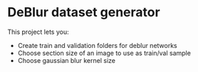 # DeBlur dataset generator
This project lets you:
* Create train and validation folders for deblur networks
* Choose section size of an image to use as train/val sample
* Choose gaussian blur kernel size

